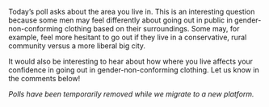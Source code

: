 Today’s poll asks about the area you live in. This is an interesting question because some men may feel differently about going out in public in gender-non-conforming clothing based on their surroundings. Some may, for example, feel more hesitant to go out if they live in a conservative, rural community versus a more liberal big city.

It would also be interesting to hear about how where you live affects your confidence in going out in gender-non-conforming clothing. Let us know in the comments below!

*Polls have been temporarily removed while we migrate to a new platform.*